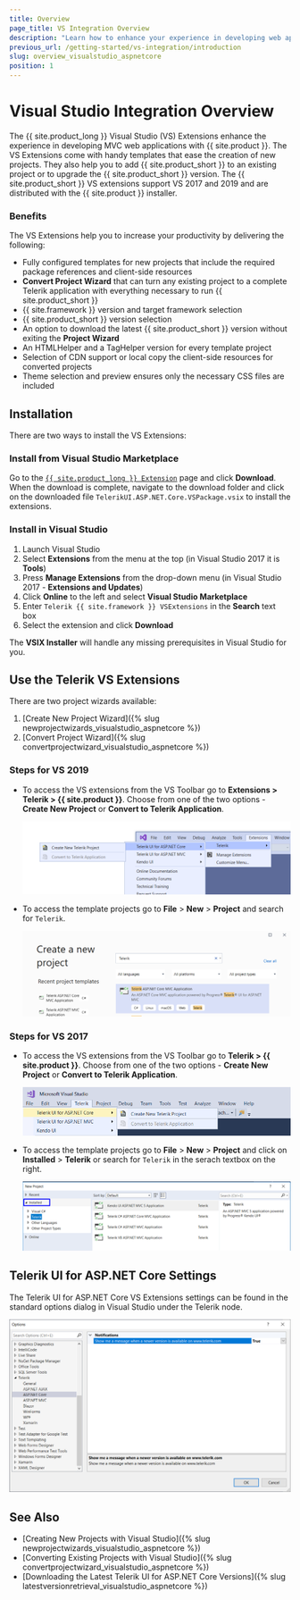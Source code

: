 ```yaml
---
title: Overview
page_title: VS Integration Overview
description: "Learn how to enhance your experience in developing web applications with {{ site.product_long }}."
previous_url: /getting-started/vs-integration/introduction
slug: overview_visualstudio_aspnetcore
position: 1
---
```


# Visual Studio Integration Overview

The {{ site.product_long }} Visual Studio (VS) Extensions enhance the experience in developing MVC web applications with {{ site.product }}.
The VS Extensions come with handy templates that ease the creation of new projects. They also help you to add {{ site.product_short }} to an existing project or to upgrade the {{ site.product_short }} version.
The {{ site.product_short }} VS extensions support VS 2017 and 2019 and are distributed with the {{ site.product }} installer.

### Benefits

The VS Extensions help you to increase your productivity by delivering the following:

* Fully configured templates for new projects that include the required package references and client-side resources
* **Convert Project Wizard** that can turn any existing project to a complete Telerik application with everything necessary to run {{ site.product_short }}
* {{ site.framework }} version and target framework selection
* {{ site.product_short }} version selection
* An option to download the latest {{ site.product_short }} version without exiting the **Project Wizard**
* An HTMLHelper and a TagHelper version for every template project
* Selection of CDN support or local copy the client-side resources for converted projects
* Theme selection and preview ensures only the necessary CSS files are included

## Installation

There are two ways to install the VS Extensions: 

### Install from Visual Studio Marketplace

Go to the [`{{ site.product_long }} Extension`](https://marketplace.visualstudio.com/items?itemName=TelerikInc.TelerikASPNETCoreVSExtensions) page and click **Download**. When the download is complete, navigate to the download folder and click on the downloaded file `TelerikUI.ASP.NET.Core.VSPackage.vsix` to install the extensions.

### Install in Visual Studio

1. Launch Visual Studio
1. Select **Extensions** from the menu at the top (in Visual Studio 2017 it is **Tools**)
1. Press **Manage Extensions** from the drop-down menu (in Visual Studio 2017 - **Extensions and Updates**)
1. Click **Online** to the left and select **Visual Studio Marketplace**
1. Enter `Telerik {{ site.framework }} VSExtensions` in the **Search** text box
1. Select the extension and click **Download**

The **VSIX Installer** will handle any missing prerequisites in Visual Studio for you.

## Use the Telerik VS Extensions

There are two project wizards available:

1. [Create New Project Wizard]({% slug newprojectwizards_visualstudio_aspnetcore %})
1. [Convert Project Wizard]({% slug convertprojectwizard_visualstudio_aspnetcore %})

### Steps for VS 2019 

- To access the VS extensions from the VS Toolbar go to **Extensions > Telerik > {{ site.product }}**. Choose from one of the two options -  **Create New Project** or **Convert to Telerik Application**.

    ![Visual Studio 2019 Extensions menu](../../installation/vs-integration/images/create-project-core.png)

- To access the template projects go to **File** > **New** > **Project** and search for `Telerik`.

    ![New project Template](../../installation/vs-integration/images/new-project-template-core.png)

### Steps for VS 2017

- To access the VS extensions from the VS Toolbar go to **Telerik > {{ site.product }}**. Choose from one of the two options -  **Create New Project** or **Convert to Telerik Application**.

    ![Visual Studio 2017 Extensions menu](../../installation/vs-integration/images/create-project-core-vs2017.png)

- To access the template projects go to **File** > **New** > **Project** and click on **Installed** > **Telerik** or search for `Telerik` in the serach textbox on the right.

    ![New project Template](../../installation/vs-integration/images/new-project-template-core-vs2017.png)

## Telerik UI for ASP.NET Core Settings

The Telerik UI for ASP.NET Core VS Extensions settings can be found in the standard options dialog in Visual Studio under the Telerik node.

![The Options dialog](../../installation/vs-integration/images/asp_core_settings.png)

## See Also

* [Creating New Projects with Visual Studio]({% slug newprojectwizards_visualstudio_aspnetcore %})
* [Converting Existing Projects with Visual Studio]({% slug convertprojectwizard_visualstudio_aspnetcore %})
* [Downloading the Latest Telerik UI for ASP.NET Core Versions]({% slug latestversionretrieval_visualstudio_aspnetcore %})
